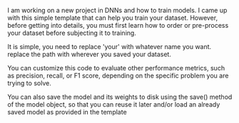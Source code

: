 I am working on a new project in DNNs and how to train models. I came up with this simple template that can help you train your dataset. However, before getting into details, you must first learn how to order or pre-process your dataset before subjecting it to training.


It is simple, you need to replace 'your' with whatever name you want. replace the path with wherever you saved your dataset.





You can customize this code to evaluate other performance metrics, such as precision, recall, or F1 score, depending on the specific problem you are trying to solve.    

You can also save the model and its weights to disk using the save() method of the model object, so that you can reuse it later and/or load an already saved model as provided in the template
